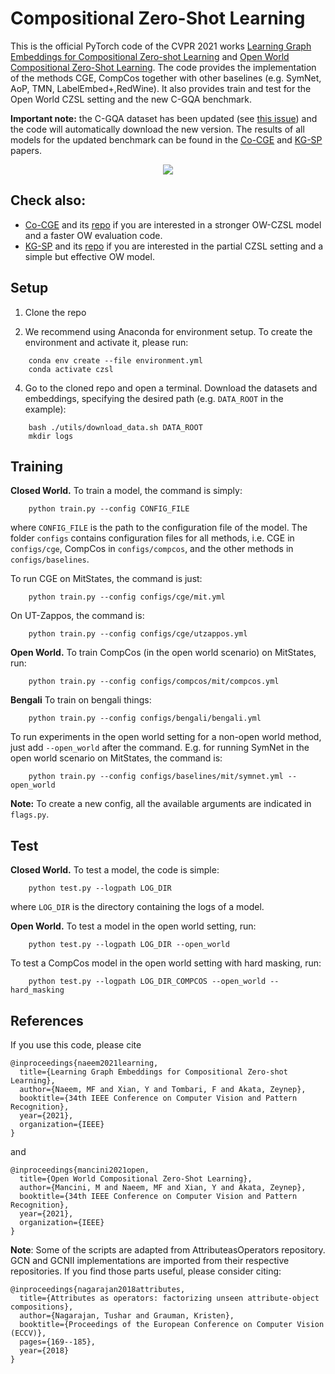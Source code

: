 
# Compositional Zero-Shot Learning
This is the official PyTorch code of the CVPR 2021 works [Learning Graph Embeddings for Compositional Zero-shot Learning](https://arxiv.org/pdf/2102.01987.pdf) and [Open World Compositional Zero-Shot Learning](https://arxiv.org/pdf/2101.12609.pdf).  The code provides the implementation of the methods CGE, CompCos together with other baselines (e.g. SymNet, AoP, TMN, LabelEmbed+,RedWine). It also provides train and test for the Open World CZSL setting and the new C-GQA benchmark.  

**Important note:** the C-GQA dataset has been updated (see [this issue](https://github.com/ExplainableML/czsl/issues/3)) and the code will automatically download the new version. The results of all models for the updated benchmark can be found in the [Co-CGE](https://arxiv.org/abs/2105.01017) and [KG-SP](https://openaccess.thecvf.com/content/CVPR2022/html/Karthik_KG-SP_Knowledge_Guided_Simple_Primitives_for_Open_World_Compositional_Zero-Shot_CVPR_2022_paper.html) papers.

<p align="center">
  <img src="utils/img.png" />
</p>

## Check also:
- [Co-CGE](https://ieeexplore.ieee.org/document/9745371/) and its [repo](https://github.com/ExplainableML/co-cge) if you are interested in a stronger OW-CZSL model and a faster OW evaluation code.
- [KG-SP](https://openaccess.thecvf.com/content/CVPR2022/html/Karthik_KG-SP_Knowledge_Guided_Simple_Primitives_for_Open_World_Compositional_Zero-Shot_CVPR_2022_paper.html) and its [repo](https://github.com/ExplainableML/KG-SP) if you are interested in the partial CZSL setting and a simple but effective OW model.

  
## Setup 

1. Clone the repo 

2. We recommend using Anaconda for environment setup. To create the environment and activate it, please run:
```
    conda env create --file environment.yml
    conda activate czsl
```

4. Go to the cloned repo and open a terminal. Download the datasets and embeddings, specifying the desired path (e.g. `DATA_ROOT` in the example):
```
    bash ./utils/download_data.sh DATA_ROOT
    mkdir logs
```


## Training
**Closed World.** To train a model, the command is simply:
```
    python train.py --config CONFIG_FILE
```
where `CONFIG_FILE` is the path to the configuration file of the model. 
The folder `configs` contains configuration files for all methods, i.e. CGE in `configs/cge`, CompCos in `configs/compcos`, and the other methods in `configs/baselines`.  

To run CGE on MitStates, the command is just:
```
    python train.py --config configs/cge/mit.yml
```
On UT-Zappos, the command is:
```
    python train.py --config configs/cge/utzappos.yml
```

**Open World.** To train CompCos (in the open world scenario) on MitStates, run:
```
    python train.py --config configs/compcos/mit/compcos.yml
```

**Bengali** To train on bengali things:
```
    python train.py --config configs/bengali/bengali.yml
```

To run experiments in the open world setting for a non-open world method, just add `--open_world` after the command. E.g. for running SymNet in the open world scenario on MitStates, the command is:
```
    python train.py --config configs/baselines/mit/symnet.yml --open_world
```
**Note:** To create a new config, all the available arguments are indicated in `flags.py`. 

## Test
 

**Closed World.** To test a model, the code is simple:
```
    python test.py --logpath LOG_DIR
```
where `LOG_DIR` is the directory containing the logs of a model.


**Open World.** To test a model in the open world setting, run:
```
    python test.py --logpath LOG_DIR --open_world
```

To test a CompCos model in the open world setting with hard masking, run:
```
    python test.py --logpath LOG_DIR_COMPCOS --open_world --hard_masking
```


## References
If you use this code, please cite
```
@inproceedings{naeem2021learning,
  title={Learning Graph Embeddings for Compositional Zero-shot Learning},
  author={Naeem, MF and Xian, Y and Tombari, F and Akata, Zeynep},
  booktitle={34th IEEE Conference on Computer Vision and Pattern Recognition},
  year={2021},
  organization={IEEE}
}
```
and
```
@inproceedings{mancini2021open,
  title={Open World Compositional Zero-Shot Learning},
  author={Mancini, M and Naeem, MF and Xian, Y and Akata, Zeynep},
  booktitle={34th IEEE Conference on Computer Vision and Pattern Recognition},
  year={2021},
  organization={IEEE}
}

```

**Note**: Some of the scripts are adapted from AttributeasOperators repository. GCN and GCNII implementations are imported from their respective repositories. If you find those parts useful, please consider citing:
```
@inproceedings{nagarajan2018attributes,
  title={Attributes as operators: factorizing unseen attribute-object compositions},
  author={Nagarajan, Tushar and Grauman, Kristen},
  booktitle={Proceedings of the European Conference on Computer Vision (ECCV)},
  pages={169--185},
  year={2018}
}
```
